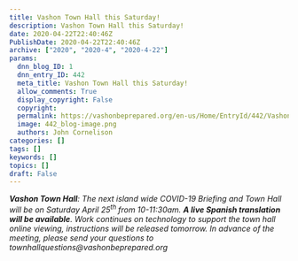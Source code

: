 ```yaml
---
title: Vashon Town Hall this Saturday!
description: Vashon Town Hall this Saturday!
date: 2020-04-22T22:40:46Z
PublishDate: 2020-04-22T22:40:46Z
archive: ["2020", "2020-4", "2020-4-22"]
params:
  dnn_blog_ID: 1
  dnn_entry_ID: 442
  meta_title: Vashon Town Hall this Saturday!
  allow_comments: True
  display_copyright: False
  copyright:
  permalink: https://vashonbeprepared.org/en-us/Home/EntryId/442/Vashon-Town-Hall-this-Saturday
  image: 442_blog-image.png
  authors: John Cornelison
categories: []
tags: []
keywords: []
topics: []
draft: False
---
```


<p><b><i>Vashon Town Hall</i></b><i>: The next island wide COVID-19 Briefing and Town Hall will be on Saturday April 25<sup>th </sup>from 10-11:30am. </i><b><i>A live Spanish translation will be available</i></b><i>. </i><i> Work continues on technology to support the town hall online viewing, instructions will be released tomorrow. In advance of the meeting, please send your questions to </i><a><i>townhallquestions@vashonbeprepared.org</i></a></p>
